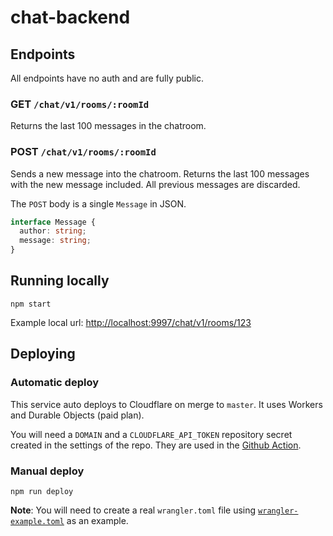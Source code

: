 # chat-backend

## Endpoints

All endpoints have no auth and are fully public.

### GET `/chat/v1/rooms/:roomId`

Returns the last 100 messages in the chatroom.

### POST `/chat/v1/rooms/:roomId`

Sends a new message into the chatroom. Returns the last 100 messages with the new message included. All previous messages are discarded.

The `POST` body is a single `Message` in JSON.

```ts
interface Message {
  author: string;
  message: string;
}
```

## Running locally

`npm start`

Example local url: [http://localhost:9997/chat/v1/rooms/123](http://localhost:9997/chat/v1/rooms/123)

## Deploying

### Automatic deploy

This service auto deploys to Cloudflare on merge to `master`. It uses Workers and Durable Objects (paid plan).

You will need a `DOMAIN` and a `CLOUDFLARE_API_TOKEN` repository secret created in the settings of the repo. They are used in the [Github Action](./.github/workflows/main.yml).

### Manual deploy

`npm run deploy`

**Note**: You will need to create a real `wrangler.toml` file using [`wrangler-example.toml`](./wrangler-example.toml) as an example.
